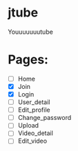 # jtube

Youuuuuuutube

# Pages:

- [ ] Home
- [x] Join
- [x] Login
- [ ] User_detail
- [ ] Edit_profile
- [ ] Change_password
- [ ] Upload
- [ ] Video_detail
- [ ] Edit_video
